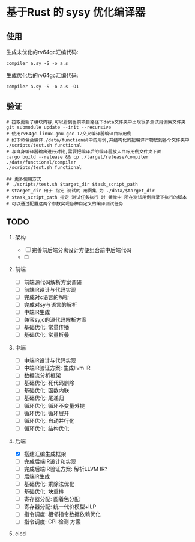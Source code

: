 # 基于Rust 的 sysy 优化编译器

## 使用

生成未优化的rv64gc汇编代码:

`compiler a.sy -S -o a.s` 

生成优化后的rv64gc汇编代码:

`compiler a.sy -S -o a.s -O1`

## 验证

```
# 拉取更新子模块内容,可以看到当前项目路径下data文件夹中出现很多测试用例集文件夹
git submodule update --init --recursive
# 使用rv64gc-linux-gnu-gcc-12交叉编译器编译目标用例
# 如下命令会编译./data/functional中的用例,并结构化的把编译产物放到各个文件夹中
./scripts/test.sh functional
# 与自身编译器输出进行对比,需要把编译后的编译器放入目标用例文件夹下面
cargo build --release && cp ./target/release/compiler ./data/functional/compiler 
./scripts/test.sh functional

## 更多使用方式
# ./scripts/test.sh $target_dir $task_script_path
# $target_dir 用于 指定 测试的 用例集 为 ./data/$target_dir
# $task_script_path 指定 测试任务执行 时 镜像中 所在测试用例目录下执行的脚本
# 可以通过配置这两个参数实现各种自定义的编译测试任务
```

## TODO

1. 架构

    * [ ] 完善前后端分离设计方便组合前中后端代码
    * [ ] 

2. 前端
    
    * [ ] 前端源代码解析方案调研
    * [ ] 前端IR设计与代码实现
    * [ ] 完成对c语言的解析
    * [ ] 完成对sy与语言的解析
    * [ ] 中端IR生成
    * [ ] 兼容sy,c的源代码解析方案
    * [ ] 基础优化: 常量传播
    * [ ] 基础优化: 常量折叠

3. 中端
    * [ ] 中端IR设计与代码实现
    * [ ] 中端IR验证方案: 生成llvm IR
    * [ ] 数据流分析框架
    * [ ] 基础优化: 死代码删除
    * [ ] 基础优化: 函数内联
    * [ ] 基础优化: 尾递归
    * [ ] 循环优化: 循环不变量外提
    * [ ] 循环优化: 循环展开
    * [ ] 循环优化: 自动并行化
    * [ ] 循环优化: 结构优化

4. 后端
   * [x] 搭建汇编生成框架
   * [ ] 完成后端IR设计和实现
   * [ ] 完成后端IR验证方案: 解析LLVM IR?
   * [ ] 后端IR生成
   * [ ] 基础优化: 乘除法优化
   * [ ] 基础优化: 块重排
   * [ ] 寄存器分配: 图着色分配
   * [ ] 寄存器分配: 统一代价模型+ILP
   * [ ] 指令调度: 相邻指令数据依赖优化
   * [ ] 指令调度: CPI 检测 方案

5. cicd
   


